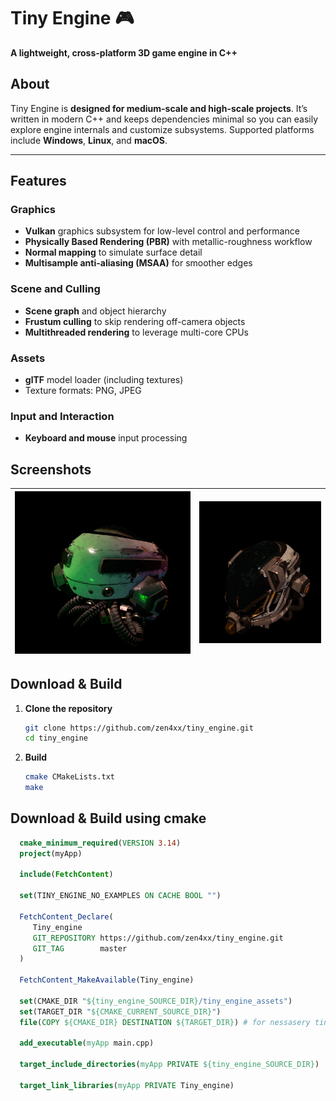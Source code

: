 # Tiny Engine 🎮
**A lightweight, cross-platform 3D game engine in C++**


## About
Tiny Engine is **designed for medium-scale and high-scale projects**. It’s written in modern C++ and keeps dependencies minimal so you can easily explore engine internals and customize subsystems. Supported platforms include **Windows**, **Linux**, and **macOS**.

---

## Features

### Graphics
- **Vulkan** graphics subsystem for low-level control and performance  
- **Physically Based Rendering (PBR)** with metallic-roughness workflow  
- **Normal mapping** to simulate surface detail  
- **Multisample anti-aliasing (MSAA)** for smoother edges  

### Scene and Culling
- **Scene graph** and object hierarchy  
- **Frustum culling** to skip rendering off-camera objects  
- **Multithreaded rendering** to leverage multi-core CPUs  

### Assets
- **glTF** model loader (including textures)  
- Texture formats: PNG, JPEG

### Input and Interaction
- **Keyboard and mouse** input processing  

## Screenshots

| ![Demo](screenshots/screenshot1.png) | ![Demo](screenshots/screenshot2.png) |
| --------------------------------------- | --------------------------------------- |

## Download & Build

1. **Clone the repository**  
   ```bash
   git clone https://github.com/zen4xx/tiny_engine.git
   cd tiny_engine
   ```

2. **Build**  
   ```bash
   cmake CMakeLists.txt
   make
   ```

## Download & Build using cmake

 ```cmake
   cmake_minimum_required(VERSION 3.14)
   project(myApp)

   include(FetchContent)

   set(TINY_ENGINE_NO_EXAMPLES ON CACHE BOOL "")

   FetchContent_Declare(
      Tiny_engine
      GIT_REPOSITORY https://github.com/zen4xx/tiny_engine.git
      GIT_TAG        master
   )

   FetchContent_MakeAvailable(Tiny_engine)

   set(CMAKE_DIR "${tiny_engine_SOURCE_DIR}/tiny_engine_assets")
   set(TARGET_DIR "${CMAKE_CURRENT_SOURCE_DIR}")
   file(COPY ${CMAKE_DIR} DESTINATION ${TARGET_DIR}) # for nessasery tiny_engine assets

   add_executable(myApp main.cpp)

   target_include_directories(myApp PRIVATE ${tiny_engine_SOURCE_DIR})

   target_link_libraries(myApp PRIVATE Tiny_engine)
 ```

